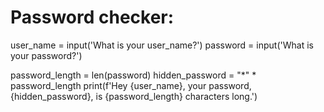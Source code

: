 # Password checker:
user_name = input('What is your user_name?')
password = input('What is your password?')

password_length = len(password)
hidden_password = "*" * password_length
print(f'Hey {user_name}, your password, {hidden_password}, is {password_length} characters long.')
